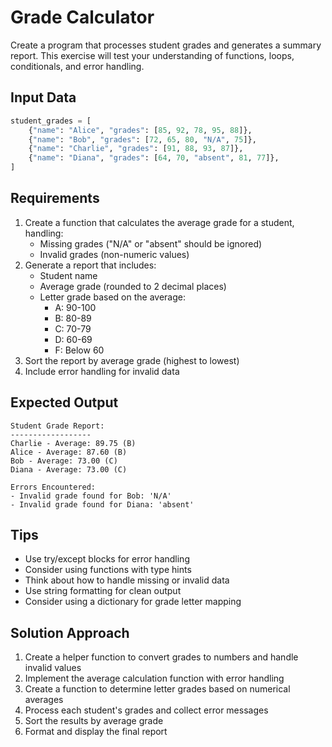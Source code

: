 # Grade Calculator

Create a program that processes student grades and generates a summary report. This exercise will test your understanding of functions, loops, conditionals, and error handling.

## Input Data

```python
student_grades = [
    {"name": "Alice", "grades": [85, 92, 78, 95, 88]},
    {"name": "Bob", "grades": [72, 65, 80, "N/A", 75]},
    {"name": "Charlie", "grades": [91, 88, 93, 87]},
    {"name": "Diana", "grades": [64, 70, "absent", 81, 77]},
]
```

## Requirements

1. Create a function that calculates the average grade for a student, handling:
   - Missing grades ("N/A" or "absent" should be ignored)
   - Invalid grades (non-numeric values)
2. Generate a report that includes:
   - Student name
   - Average grade (rounded to 2 decimal places)
   - Letter grade based on the average:
     * A: 90-100
     * B: 80-89
     * C: 70-79
     * D: 60-69
     * F: Below 60
3. Sort the report by average grade (highest to lowest)
4. Include error handling for invalid data

## Expected Output

```
Student Grade Report:
------------------
Charlie - Average: 89.75 (B)
Alice - Average: 87.60 (B)
Bob - Average: 73.00 (C)
Diana - Average: 73.00 (C)

Errors Encountered:
- Invalid grade found for Bob: 'N/A'
- Invalid grade found for Diana: 'absent'
```

## Tips

- Use try/except blocks for error handling
- Consider using functions with type hints
- Think about how to handle missing or invalid data
- Use string formatting for clean output
- Consider using a dictionary for grade letter mapping

## Solution Approach

1. Create a helper function to convert grades to numbers and handle invalid values
2. Implement the average calculation function with error handling
3. Create a function to determine letter grades based on numerical averages
4. Process each student's grades and collect error messages
5. Sort the results by average grade
6. Format and display the final report 
